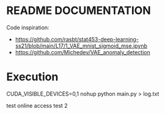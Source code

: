 # README DOCUMENTATION
Code inspiration:
- https://github.com/rasbt/stat453-deep-learning-ss21/blob/main/L17/1_VAE_mnist_sigmoid_mse.ipynb
- https://github.com/Michedev/VAE_anomaly_detection

# Execution
CUDA_VISIBLE_DEVICES=0,1 nohup python main.py > log.txt

test online access
test 2